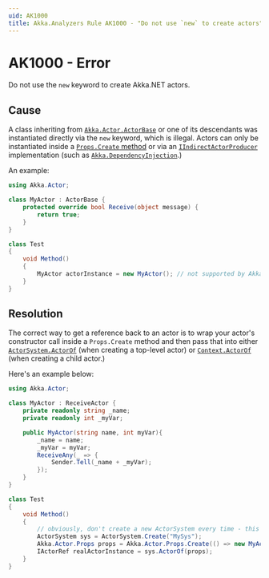```yaml
---
uid: AK1000
title: Akka.Analyzers Rule AK1000 - "Do not use `new` to create actors"
---
```


# AK1000 - Error

Do not use the `new` keyword to create Akka.NET actors.

## Cause

A class inheriting from [`Akka.Actor.ActorBase`](xref:Akka.Actor.ActorBase) or one of its descendants was instantiated directly via the `new` keyword, which is illegal. Actors can only be instantiated inside a [`Props.Create` method](xref:Akka.Actor.Props) or via an [`IIndirectActorProducer`](xref:Akka.Actor.IIndirectActorProducer) implementation (such as [`Akka.DependencyInjection`](xref:dependency-injection).)

An example:

```csharp
using Akka.Actor;

class MyActor : ActorBase {
    protected override bool Receive(object message) {
        return true;
    }
}

class Test
{
    void Method()
    {
        MyActor actorInstance = new MyActor(); // not supported by Akka.NET
    }
}
```

## Resolution

The correct way to get a reference back to an actor is to wrap your actor's constructor call inside a `Props.Create` method and then pass that into either [`ActorSystem.ActorOf`](xref:Akka.Actor.ActorSystem) (when creating a top-level actor) or [`Context.ActorOf`](xref:Akka.Actor.IActorRefFactory#Akka_Actor_IActorRefFactory_ActorOf_Akka_Actor_Props_System_String_) (when creating a child actor.)

Here's an example below:

```csharp
using Akka.Actor;

class MyActor : ReceiveActor {
    private readonly string _name;
    private readonly int _myVar;

    public MyActor(string name, int myVar){
        _name = name;
        _myVar = myVar;
        ReceiveAny(_ => {
            Sender.Tell(_name + _myVar);
        });
    }
}

class Test
{
    void Method()
    {
    	// obviously, don't create a new ActorSystem every time - this is just an example.
        ActorSystem sys = ActorSystem.Create("MySys");
        Akka.Actor.Props props = Akka.Actor.Props.Create(() => new MyActor("foo", 1));
        IActorRef realActorInstance = sys.ActorOf(props);
    }
}
```